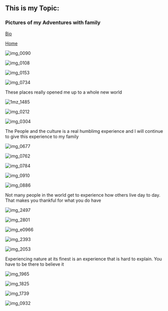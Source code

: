 ## This is my Topic:


### Pictures of my Adventures with family 

[Bio](https://BlackReapor.github.io/Bio)

[Home](https://BlackReapor.github.io/index)


![img_0090](https://user-images.githubusercontent.com/43392571/45924754-8e3e6280-bf42-11e8-8334-22a78b3e6ba5.JPG)



![img_0108](https://user-images.githubusercontent.com/43392571/45924753-87175480-bf42-11e8-87ba-5619f015a389.JPG)



![img_0153](https://user-images.githubusercontent.com/43392571/45924752-8088dd00-bf42-11e8-9e63-72401e21c96d.JPG)



![img_0734](https://user-images.githubusercontent.com/43392571/45924745-64853b80-bf42-11e8-841c-2337b8cd29e4.JPG)


These places really opened me up to a whole new world

![1mz_1485](https://user-images.githubusercontent.com/43392571/45924756-94344380-bf42-11e8-8768-2c0f626775c4.JPG)



![img_0212](https://user-images.githubusercontent.com/43392571/45924749-7a92fc00-bf42-11e8-8267-0162bdd8a4a0.JPG)



![img_0304](https://user-images.githubusercontent.com/43392571/45924747-71a22a80-bf42-11e8-808e-68d06ab13001.JPG)

The People and the culture  is a real humblimg experience and I will continue to give this experience to my family

![img_0677](https://user-images.githubusercontent.com/43392571/45924746-6b13b300-bf42-11e8-91a9-2c7c87315141.JPG)



![img_0762](https://user-images.githubusercontent.com/43392571/45924743-5c2d0080-bf42-11e8-8b85-6d60fdca3a0f.JPG)



![img_0784](https://user-images.githubusercontent.com/43392571/45924740-43bce600-bf42-11e8-9b9f-ce6a7f5835ef.JPG)



![img_0910](https://user-images.githubusercontent.com/43392571/45924736-2f78e900-bf42-11e8-9321-f234ac8fd2b7.JPG)

![img_0886](https://user-images.githubusercontent.com/43392571/45924738-3a337e00-bf42-11e8-82c3-bd2a41ccecc3.JPG)

Not many people in the world get to experience how others live day to day. That makes you thankful for what you do have

![img_2497](https://user-images.githubusercontent.com/43392571/45924705-ba0d1880-bf41-11e8-87d4-dc6c62f00c85.JPG)

![img_2801](https://user-images.githubusercontent.com/43392571/45924710-c1ccbd00-bf41-11e8-812f-9cd29432a6e4.JPG)

![img_e0966](https://user-images.githubusercontent.com/43392571/45924716-d1e49c80-bf41-11e8-9fc6-2b695c058bfd.JPG)

![img_2393](https://user-images.githubusercontent.com/43392571/45924718-d7da7d80-bf41-11e8-8ddb-46f0e755d32f.JPG)

![img_2053](https://user-images.githubusercontent.com/43392571/45924721-e1fc7c00-bf41-11e8-982a-7bcfc6ee0ae2.JPG)

Experiencing nature at its finest is an experience that is hard to explain. You have to be there to believe it

![img_1965](https://user-images.githubusercontent.com/43392571/45924723-e9bc2080-bf41-11e8-942b-1f82aed7a79e.JPG)

![img_1825](https://user-images.githubusercontent.com/43392571/45924724-efb20180-bf41-11e8-9182-181c6b39b77a.JPG)

![img_1739](https://user-images.githubusercontent.com/43392571/45924729-1cfeaf80-bf42-11e8-86fd-41e790889b39.JPG)

![img_0932](https://user-images.githubusercontent.com/43392571/45924731-2425bd80-bf42-11e8-806a-42e1dd0bc13b.JPG)
